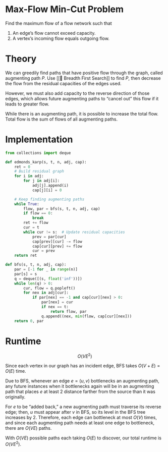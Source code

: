 # Max-Flow Min-Cut Problem
Find the maximum flow of a flow network such that
1. An edge’s flow cannot exceed capacity.
2. A vertex’s incoming flow equals outgoing flow.

# Theory
We can greedily find paths that have positive flow through the graph, called augmenting path $P$. Use [[🚋 Breadth First Search]] to find $P$, then decrease the flow from the residual capacities of the edges used.

However, we must also add capacity to the reverse direction of those edges, which allows future augmenting paths to “cancel out” this flow if it leads to greater flow.

While there is an augmenting path, it is possible to increase the total flow. Total flow is the sum of flows of all augmenting paths.

# Implementation
```python
from collections import deque

def edmonds_karp(s, t, n, adj, cap):
	ret = 0
	# Build residual graph
	for i in adj:
		for j in adj[i]:
			adj[j].append(i)
			cap[j][i] = 0

	# Keep finding augmenting paths
	while True:
		flow, par = bfs(s, t, n, adj, cap)
		if flow == 0:
			break
		ret += flow
		cur = t
		while cur != s:  # Update residual capacities
			prev = par[cur]
			cap[prev][cur] -= flow
			cap[cur][prev] += flow
			cur = prev
	return ret

def bfs(s, t, n, adj, cap):
	par = [-1 for _ in range(n)]
	par[s] = s
	q = deque([(s, float('inf'))])
	while len(q) > 0:
		cur, flow = q.popleft()
		for nex in adj[cur]:
			if par[nex] == -1 and cap[cur][nex] > 0:
				par[nex] = cur
				if nex == t:
					return flow, par
				q.append((nex, min(flow, cap[cur][nex]))
	return 0, par
```

# Runtime

$$
 O(VE^2) 
$$


Since each vertex in our graph has an incident edge, BFS takes $O(V + E) = O(E)$ time.

Due to BFS, whenever an edge $e = (u, v)$ bottlenecks an augmenting path, any future instances when it bottlenecks again will be in an augmenting path that places $e$ at least $2$ distance farther from the source than it was originally.

For $e$ to be “added back,” a new augmenting path must traverse its reverse edge; then, $u$ must appear after $v$ in BFS, so its level in the BFS tree increases by $2$. Therefore, each edge can bottleneck at most $O(V)$ times, and since each augmenting path needs at least one edge to bottleneck, there are $O(VE)$ paths.

With $O(VE)$ possible paths each taking $O(E)$ to discover, our total runtime is $O(VE^2)$.